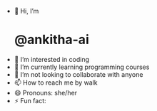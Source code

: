 - 👋 Hi, I’m<p><h1> @ankitha-ai
- 👀 I’m interested in coding
- 🌱 I’m currently learning programming courses
- 💞️ I’m not looking to collaborate with anyone
- 📫 How to reach me by walk
- 😄 Pronouns: she/her
- ⚡ Fun fact:  

<!---
ankitha-ai/ankitha-ai is a ✨ special ✨ repository because its `README.md` (this file) appears on your GitHub profile.
You can click the Preview link to take a look at your changes.
--->
